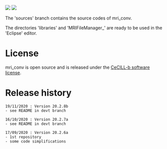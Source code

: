 [![](https://img.shields.io/badge/java-8-yellow.svg)](https://www.java.com/fr/download/)
[![](https://img.shields.io/badge/platform-Linux%2C%20OSX%2C%20Windows-orange.svg)](#)

The 'sources' branch contains the source codes of mri_conv.

The directories 'libraries' and 'MRIFileManager_' are ready to be used in the 'Eclipse' editor.

# License

mri_conv is open source and is released under the [CeCILL-b software license](https://cecill.info/licences/Licence_CeCILL_V2.1-en.html).

# Release history

	19/11/2020 : Version 20.2.8b
	- see README in devt branch
	
<p></p>

	16/10/2020 : Version 20.2.7a
	- see README in devt branch
	
<p></p>

	17/09/2020 : Version 20.2.6a
	- 1st repository
  	- some code simplifications
